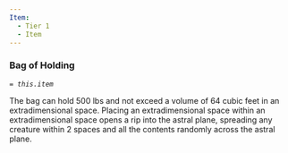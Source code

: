 ```yaml
---
Item:
  - Tier 1
  - Item
---
```

### Bag of Holding
_`= this.item`_ 

The bag can hold 500 lbs and not exceed a volume of 64 cubic feet in an extradimensional space. Placing an extradimensional space within an extradimensional space opens a rip into the astral plane, spreading any creature within 2 spaces and all the contents randomly across the astral plane.
